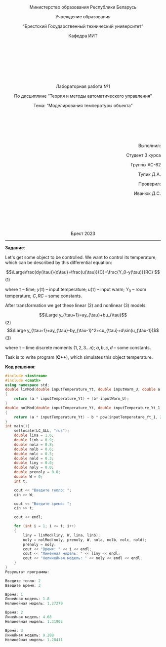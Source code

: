 <p align="center"> Министерство образования Республики Беларусь</p>
<p align="center">Учреждение образования</p>
<p align="center">“Брестский Государственный технический университет”</p>
<p align="center">Кафедра ИИТ</p>
<br><br><br><br><br><br><br>
<p align="center">Лабораторная работа №1</p>
<p align="center">По дисциплине “Теория и методы автоматического управления”</p>
<p align="center">Тема: “Моделирования температуры объекта”</p>
<br><br><br><br><br>
<p align="right">Выполнил:</p>
<p align="right">Студент 3 курса</p>
<p align="right">Группы АС-62</p>
<p align="right">Тупик Д.А.</p>
<p align="right">Проверил:</p>
<p align="right">Иванюк Д.С.</p>
<br><br><br><br><br>
<p align="center">Брест 2023</p>

---

**Задание**:

Let's get some object to be controlled. We want to control its temperature, which can be described by this differential equation:

$$\Large\frac{dy(\tau)}{d\tau}=\frac{u(\tau)}{C}+\frac{Y_0-y(\tau)}{RC} $$ (1)

where $\tau$ – time; $y(\tau)$ – input temperature; $u(\tau)$ – input warm; $Y_0$ – room temperature; $C,RC$ – some constants.

After transformation we get these linear (2) and nonlinear (3) models:

$$\Large y_{\tau+1}=ay_{\tau}+bu_{\tau}$$ (2)
$$\Large y_{\tau+1}=ay_{\tau}-by_{\tau-1}^2+cu_{\tau}+d\sin(u_{\tau-1})$$ (3)

where $\tau$ – time discrete moments ($1,2,3{\dots}n$); $a,b,c,d$ – some constants.

Task is to write program (**С++**), which simulates this object temperature.

**Код решения:**

``` C++
#include <iostream>
#include <cmath>
using namespace std;
double linMod(double inputTemperature_Yt, double inputWarm_U, double a, double b)
{
	return (a * inputTemperature_Yt) + (b* inputWarm_U);
}
double nolMod(double inputTemperature_Yt, double inputTemperature_Yt_1, double inputWarm_U, double a, double b, double c, double d) 
{
	return (a * inputTemperature_Yt) - b * pow(inputTemperature_Yt_1, 2) + (c*inputWarm_U) + d * sin(inputWarm_U);
}
int main(){
	setlocale(LC_ALL, "rus");
	double lina = 1.6; 
	double linb = 0.9;
	double nola = 0.8;
    double nolb = 0.6;
	double nolc = 0.5;
	double nold = 0.3;
	double liny = 0.0;
	double noly = 0.0;
	double prenoly = 0.0;
	double W = 0;
	int t;

	cout << "Введите тепло: ";
	cin >> W;

	cout << "Введите время: ";
	cin >> t;

	cout << endl;

	for (int i = 1; i <= t; i++) 
	{
		liny = linMod(liny, W, lina, linb);
		noly = nolMod(noly, prenoly, W, nola, nolb, nolc, nold);
		prenoly = noly;
		cout << "Время: " << i << endl;
		cout << "Линейная модель: " << liny << endl;
		cout << "Нелинейная модель: " << noly << endl << endl;
	}
}
Результат программы:

Введите тепло: 2
Введите время: 3

Время: 1
Линейная модель: 1.8
Нелинейная модель: 1.27279

Время: 2
Линейная модель: 4.68
Нелинейная модель: 1.31903

Время: 3
Линейная модель: 9.288
Нелинейная модель: 1.28411
```